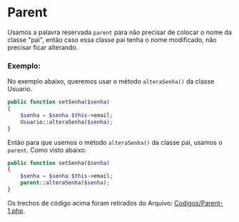 # Parent
Usamos a palavra reservada `parent` para não precisar de colocar o nome da classe "pai", então caso essa classe pai tenha o nome modificado, não precisar ficar alterando.

### Exemplo:
No exemplo abaixo, queremos usar o método `alteraSenha()` da classe Usuario. 
```php
public function setSenha($senha)
{
    $senha = $senha.$this->email;
    Usuario::alteraSenha($senha);
}
```

Então para que usemos o método `alteraSenha()` da classe pai, usamos o `parent`. Como visto abaixo:

```php
public function setSenha($senha)
{
    $senha = $senha.$this->email;
    parent::alteraSenha($senha);
}
```

Os trechos de código acima foram retirados do Arquivo: [Codigos/Parent-1.php](Codigos/Parent-1.php).